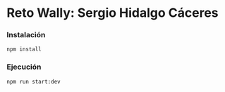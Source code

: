 # Reto Wally: Sergio Hidalgo Cáceres

### Instalación

```
npm install
```

### Ejecución

```
npm run start:dev
```

